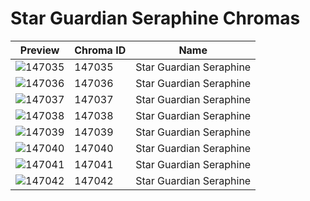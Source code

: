 # Star Guardian Seraphine Chromas

| Preview | Chroma ID | Name |
|---------|-----------|------|
| ![147035](https://raw.communitydragon.org/latest/plugins/rcp-be-lol-game-data/global/default/v1/champion-chroma-images/147/147035.png) | 147035 | Star Guardian Seraphine |
| ![147036](https://raw.communitydragon.org/latest/plugins/rcp-be-lol-game-data/global/default/v1/champion-chroma-images/147/147036.png) | 147036 | Star Guardian Seraphine |
| ![147037](https://raw.communitydragon.org/latest/plugins/rcp-be-lol-game-data/global/default/v1/champion-chroma-images/147/147037.png) | 147037 | Star Guardian Seraphine |
| ![147038](https://raw.communitydragon.org/latest/plugins/rcp-be-lol-game-data/global/default/v1/champion-chroma-images/147/147038.png) | 147038 | Star Guardian Seraphine |
| ![147039](https://raw.communitydragon.org/latest/plugins/rcp-be-lol-game-data/global/default/v1/champion-chroma-images/147/147039.png) | 147039 | Star Guardian Seraphine |
| ![147040](https://raw.communitydragon.org/latest/plugins/rcp-be-lol-game-data/global/default/v1/champion-chroma-images/147/147040.png) | 147040 | Star Guardian Seraphine |
| ![147041](https://raw.communitydragon.org/latest/plugins/rcp-be-lol-game-data/global/default/v1/champion-chroma-images/147/147041.png) | 147041 | Star Guardian Seraphine |
| ![147042](https://raw.communitydragon.org/latest/plugins/rcp-be-lol-game-data/global/default/v1/champion-chroma-images/147/147042.png) | 147042 | Star Guardian Seraphine |